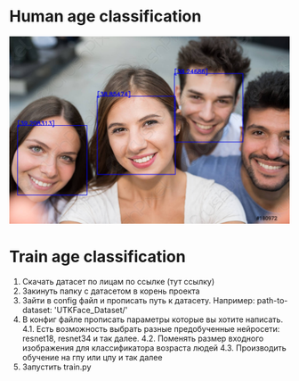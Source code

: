 # Human age classification 

![Image alt](https://github.com/kleinar/FaceAgeClassification/raw/master/misc/group.jpg)

# Train age classification

1. Скачать датасет по лицам по ссылке (тут ссылку)
2. Закинуть папку с датасетом в корень проекта
3. Зайти в config файл и прописать путь к датасету.
   Например: path-to-dataset: 'UTKFace_Dataset/'
4. В конфиг файле прописать параметры которые вы хотите написать.
   4.1. Есть возможность выбрать разные предобученные нейросети: resnet18, resnet34 и так далее.
   4.2. Поменять размер входного изображения для классификатора возраста людей
   4.3. Производить обучение на гпу или цпу и так далее
5. Запустить train.py


